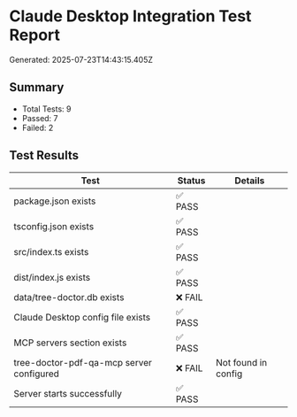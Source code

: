 # Claude Desktop Integration Test Report

Generated: 2025-07-23T14:43:15.405Z

## Summary

- Total Tests: 9
- Passed: 7
- Failed: 2

## Test Results

| Test | Status | Details |
|------|--------|----------|
| package.json exists | ✅ PASS |  |
| tsconfig.json exists | ✅ PASS |  |
| src/index.ts exists | ✅ PASS |  |
| dist/index.js exists | ✅ PASS |  |
| data/tree-doctor.db exists | ❌ FAIL |  |
| Claude Desktop config file exists | ✅ PASS |  |
| MCP servers section exists | ✅ PASS |  |
| tree-doctor-pdf-qa-mcp server configured | ❌ FAIL | Not found in config |
| Server starts successfully | ✅ PASS |  |
